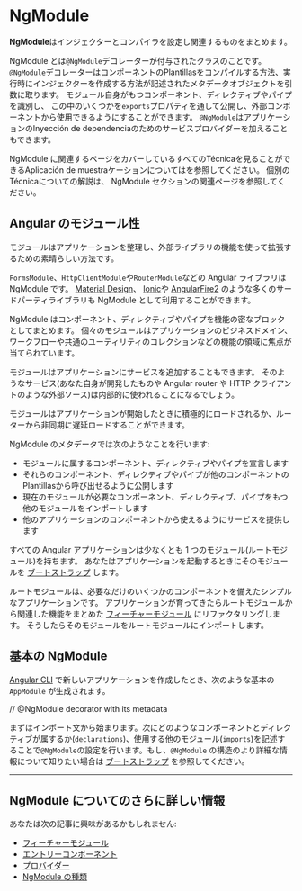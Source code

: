 # NgModule

**NgModule**はインジェクターとコンパイラを設定し関連するものをまとめます。

NgModule とは`@NgModule`デコレーターが付与されたクラスのことです。
`@NgModule`デコレーターはコンポーネントのPlantillasをコンパイルする方法、実行時にインジェクターを作成する方法が記述されたメタデータオブジェクトを引数に取ります。
モジュール自身がもつコンポーネント、ディレクティブやパイプを識別し、
この中のいくつかを`exports`プロパティを通して公開し、外部コンポーネントから使用できるようにすることができます。
`@NgModule`はアプリケーションのInyección de dependenciaのためのサービスプロバイダーを加えることもできます。

NgModule に関連するページをカバーしているすべてのTécnicaを見ることができるAplicación de muestraケーションについては<live-example></live-example>を参照してください。
個別のTécnicaについての解説は、
NgModule セクションの関連ページを参照してください。

## Angular のモジュール性

モジュールはアプリケーションを整理し、外部ライブラリの機能を使って拡張するための素晴らしい方法です。

`FormsModule`、`HttpClientModule`や`RouterModule`などの Angular ライブラリは NgModule です。
<a href="https://material.angular.io/">Material Design</a>、
<a href="http://ionicframework.com/">Ionic</a>や
<a href="https://github.com/angular/angularfire2">AngularFire2</a>
のような多くのサードパーティライブラリも NgModule として利用することができます。

NgModule はコンポーネント、ディレクティブやパイプを機能の密なブロックとしてまとめます。
個々のモジュールはアプリケーションのビジネスドメイン、
ワークフローや共通のユーティリティのコレクションなどの機能の領域に焦点が当てられています。

モジュールはアプリケーションにサービスを追加することもできます。
そのようなサービス(あなた自身が開発したものや Angular router や HTTP クライアントのような外部ソース)は内部的に使われることになるでしょう。

モジュールはアプリケーションが開始したときに積極的にロードされるか、ルーターから非同期に遅延ロードすることができます。

NgModule のメタデータでは次のようなことを行います:

* モジュールに属するコンポーネント、ディレクティブやパイプを宣言します
* それらのコンポーネント、ディレクティブやパイプが他のコンポーネントのPlantillasから呼び出せるように公開します
* 現在のモジュールが必要なコンポーネント、ディレクティブ、パイプをもつ他のモジュールをインポートします
* 他のアプリケーションのコンポーネントから使えるようにサービスを提供します

すべての Angular アプリケーションは少なくとも 1 つのモジュール(ルートモジュール)を持ちます。
あなたはアプリケーションを起動するときにそのモジュールを [ブートストラップ](guide/bootstrapping) します。

ルートモジュールは、必要なだけのいくつかのコンポーネントを備えたシンプルなアプリケーションです。
アプリケーションが育ってきたらルートモジュールから関連した機能をまとめた [フィーチャーモジュール](guide/feature-modules)
にリファクタリングします。
そうしたらそのモジュールをルートモジュールにインポートします。

## 基本の NgModule

[Angular CLI](cli) で新しいアプリケーションを作成したとき、次のような基本の `AppModule` が生成されます。

<code-example path="ngmodules/src/app/app.module.1.ts" header="src/app/app.module.ts (default AppModule)">
// @NgModule decorator with its metadata
</code-example>

まずはインポート文から始まります。次にどのようなコンポーネントとディレクティブが属するか(`declarations`)、使用する他のモジュール(`imports`)を記述することで`@NgModule`の設定を行います。もし、`@NgModule` の構造のより詳細な情報について知りたい場合は [ブートストラップ](guide/bootstrapping) を参照してください。

<hr />

## NgModule についてのさらに詳しい情報

あなたは次の記事に興味があるかもしれません:
* [フィーチャーモジュール](guide/feature-modules)
* [エントリーコンポーネント](guide/entry-components)
* [プロバイダー](guide/providers)
* [NgModule の種類](guide/module-types)
